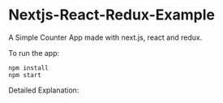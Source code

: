 # Nextjs-React-Redux-Example

A Simple Counter App made with next.js, react and redux. 

To run the app:

```
npm install
npm start
```

Detailed Explanation: 
